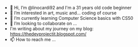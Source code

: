 - 👋 Hi, I’m @linocardi92 and I'm a 31 years old code beginner
- 👀 I’m interested in art, music and... coding of course
- 🌱 I’m currently learning Computer Science basics with CS50
- 💞️ I’m looking to collaborate on ...
- I'm writing about my journey on my blog: https://thedevprojectit.blogspot.com/
- 📫 How to reach me ... 

<!---
linocardi92/linocardi92 is a ✨ special ✨ repository because its `README.md` (this file) appears on your GitHub profile.
You can click the Preview link to take a look at your changes.
--->

